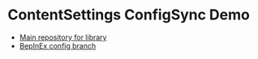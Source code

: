 # ContentSettings ConfigSync Demo
- [Main repository for library](https://github.com/NotestQ/ConfigSync)  
- [BepInEx config branch](https://github.com/NotestQ/ConfigSync-Demo/tree/master)
